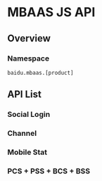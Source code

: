 MBAAS JS API
============

## Overview

### Namespace

    baidu.mbaas.[product]


## API List

### Social Login

### Channel

### Mobile Stat

### PCS + PSS + BCS + BSS
